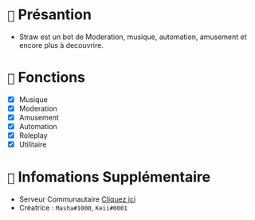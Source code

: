 # `🍓` Présantion
* Straw est un bot de Moderation, musique, automation, amusement et encore plus à decouvrire.

# `🎒` Fonctions
- [x] Musique
- [x] Moderation
- [x] Amusement
- [x] Automation
- [x] Roleplay
- [x] Utilitaire

# `🎸` Infomations Supplémentaire
* Serveur Communautaire [Cliquez ici](https://discord.gg/straw)
* Créatrice : `Masha#1000`, `Keii#0001`
